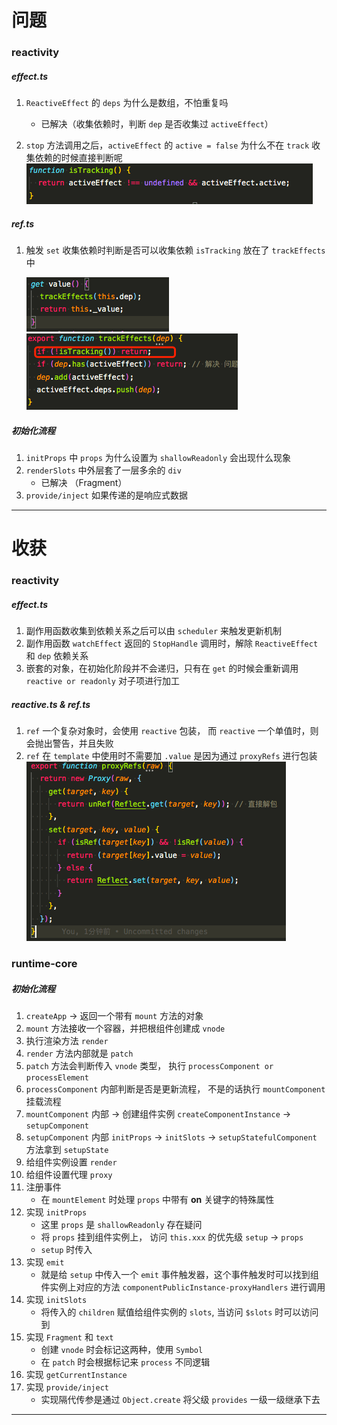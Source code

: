 # 问题

### reactivity

##### effect.ts

1. `ReactiveEffect` 的 `deps` 为什么是数组，不怕重复吗

   - 已解决（收集依赖时，判断 `dep` 是否收集过 `activeEffect`）

2. `stop` 方法调用之后，`activeEffect` 的 `active = false` 为什么不在 `track` 收集依赖的时候直接判断呢
   ![effect.ts](./%E5%9B%BE%E7%89%87/effect-2.png)

##### ref.ts

1. 触发 `set` 收集依赖时判断是否可以收集依赖 `isTracking` 放在了 `trackEffects` 中

   ![ref.ts](./%E5%9B%BE%E7%89%87/ref-1.png)
   ![effect.ts](./%E5%9B%BE%E7%89%87/ref-1-1.png)

##### 初始化流程

1. `initProps` 中 `props` 为什么设置为 `shallowReadonly` 会出现什么现象
2. `renderSlots` 中外层套了一层多余的 `div`
   - 已解决 （Fragment）
3. `provide/inject` 如果传递的是响应式数据

---

# 收获

### reactivity

##### effect.ts

1. 副作用函数收集到依赖关系之后可以由 `scheduler` 来触发更新机制
2. 副作用函数 `watchEffect` 返回的 `StopHandle` 调用时，解除 `ReactiveEffect` 和 `dep` 依赖关系
3. 嵌套的对象，在初始化阶段并不会递归，只有在 `get` 的时候会重新调用 `reactive or readonly` 对子项进行加工

##### reactive.ts & ref.ts

1. `ref` 一个复杂对象时，会使用 `reactive` 包装， 而 `reactive` 一个单值时，则会抛出警告，并且失败
2. `ref` 在 `template` 中使用时不需要加 `.value` 是因为通过 `proxyRefs` 进行包装
   ![ref.ts](./%E5%9B%BE%E7%89%87/ref-2.png)

### runtime-core

##### 初始化流程

1. `createApp` -> 返回一个带有 `mount` 方法的对象
2. `mount` 方法接收一个容器，并把根组件创建成 `vnode`
3. 执行渲染方法 `render`
4. `render` 方法内部就是 `patch`
5. `patch` 方法会判断传入 `vnode` 类型， 执行 `processComponent or processElement`
6. `processComponent` 内部判断是否是更新流程， 不是的话执行 `mountComponent` 挂载流程
7. `mountComponent` 内部 -> 创建组件实例 `createComponentInstance` -> `setupComponent`
8. `setupComponent` 内部 `initProps` -> `initSlots` -> `setupStatefulComponent` 方法拿到 `setupState`
9. 给组件实例设置 `render`
10. 给组件设置代理 `proxy`
11. 注册事件
    - 在 `mountElement` 时处理 `props` 中带有 **on** 关键字的特殊属性
12. 实现 `initProps`
    - 这里 `props` 是 `shallowReadonly` 存在疑问
    - 将 `props` 挂到组件实例上， 访问 `this.xxx` 的优先级 `setup` -> `props`
    - `setup` 时传入
13. 实现 `emit`
    - 就是给 `setup` 中传入一个 `emit` 事件触发器，这个事件触发时可以找到组件实例上对应的方法 `componentPublicInstance-proxyHandlers` 进行调用
14. 实现 `initSlots`
    - 将传入的 `children` 赋值给组件实例的 `slots`, 当访问 `$slots` 时可以访问到
15. 实现 `Fragment` 和 `text`
    - 创建 `vnode` 时会标记这两种，使用 `Symbol`
    - 在 `patch` 时会根据标记来 `process` 不同逻辑
16. 实现 `getCurrentInstance`
17. 实现 `provide/inject`
    - 实现隔代传参是通过 `Object.create` 将父级 `provides` 一级一级继承下去

---
